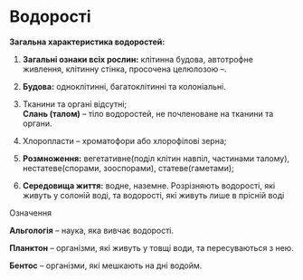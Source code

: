 # Водорості

**Загальна характеристика водоростей:**

1.  **Загальні ознаки всіх рослин:** клітинна будова, автотрофне
    живлення, клітинну стінка, просочена целюлозою –.

2.  **Будова:** одноклітинні, багатоклітинні та колоніальні.

3.  Тканини та органі відсутні;\
    **Слань (талом)** – тіло водоростей, не почленоване на тканини
    та органи.

4.  Хлоропласти – хроматофори або хлорофілові зерна;

5.  **Розмноження:** вегетативне(поділ клітин навпіл, частинами талому),
    нестатеве(спорами, зооспорами), статеве(гаметами);

6.  **Середовища життя:** водне, наземне. Розрізняють водорості, які
    живуть у солоній воді, та водорості, які живуть лише в прісній воді

<div class="eoz-wrap">
<span class="eoz">Означення</span>
<div class="eoz-text">
<p><b>Альгологiя</b> – наука, яка вивчає водоростi.</p>
<p><b>Планктон</b> – органiзми, якi живуть у товщi води, та пересуваються з нею.</p>
<b>Бентос</b> – органiзми, якi мешкають на днi водойм.
</div>
</div>